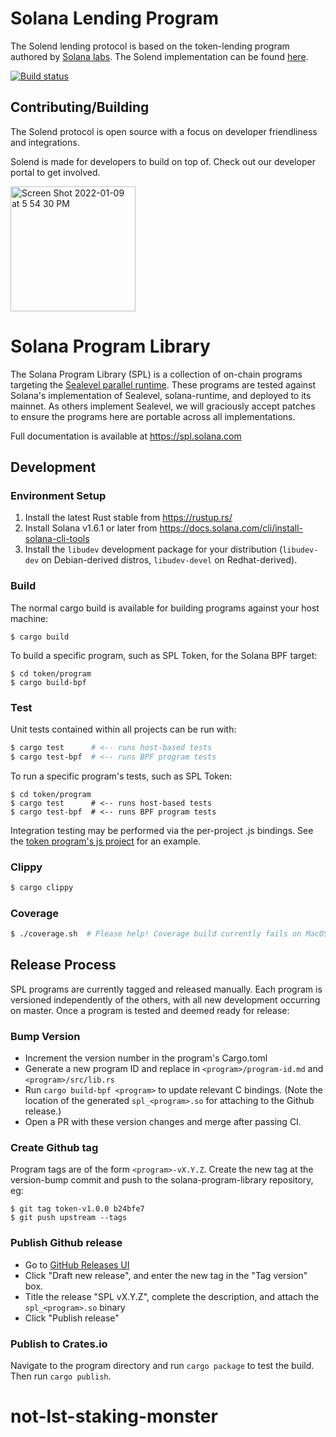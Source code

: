 # Solana Lending Program


The Solend lending protocol is based on the token-lending program authored by [Solana labs](https://github.com/solana-labs/solana-program-library). The Solend implementation can be found [here](https://github.com/solendprotocol/solana-program-library/tree/mainnet/token-lending/audit).

[![Build status][travis-image]][travis-url]

[travis-image]:
https://travis-ci.org/solana-labs/solana-program-library.svg?branch=master
[travis-url]: https://travis-ci.org/solana-labs/solana-program-library

## Contributing/Building

The Solend protocol is open source with a focus on developer friendliness and integrations.

Solend is made for developers to build on top of. Check out our developer portal to get involved.

[<img width="200" alt="Screen Shot 2022-01-09 at 5 54 30 PM" src="https://user-images.githubusercontent.com/89805726/148710356-a6cdb798-934a-459d-b795-d4a1099168db.png">](https://dev.solend.fi/)

# Solana Program Library

The Solana Program Library (SPL) is a collection of on-chain programs targeting
the [Sealevel parallel
runtime](https://medium.com/solana-labs/sealevel-parallel-processing-thousands-of-smart-contracts-d814b378192).
These programs are tested against Solana's implementation of Sealevel,
solana-runtime, and deployed to its mainnet.  As others implement Sealevel, we
will graciously accept patches to ensure the programs here are portable across
all implementations.

Full documentation is available at https://spl.solana.com

## Development

### Environment Setup

1. Install the latest Rust stable from https://rustup.rs/
2. Install Solana v1.6.1 or later from https://docs.solana.com/cli/install-solana-cli-tools
3. Install the `libudev` development package for your distribution (`libudev-dev` on Debian-derived distros, `libudev-devel` on Redhat-derived).

### Build

The normal cargo build is available for building programs against your host machine:
```
$ cargo build
```

To build a specific program, such as SPL Token, for the Solana BPF target:
```
$ cd token/program
$ cargo build-bpf
```

### Test

Unit tests contained within all projects can be run with:
```bash
$ cargo test      # <-- runs host-based tests
$ cargo test-bpf  # <-- runs BPF program tests
```

To run a specific program's tests, such as SPL Token:
```
$ cd token/program
$ cargo test      # <-- runs host-based tests
$ cargo test-bpf  # <-- runs BPF program tests
```

Integration testing may be performed via the per-project .js bindings.  See the
[token program's js project](token/js) for an example.

### Clippy
```bash
$ cargo clippy
```

### Coverage
```bash
$ ./coverage.sh  # Please help! Coverage build currently fails on MacOS due to an XCode `grcov` mismatch...
```


## Release Process
SPL programs are currently tagged and released manually. Each program is
versioned independently of the others, with all new development occurring on
master. Once a program is tested and deemed ready for release:

### Bump Version

  * Increment the version number in the program's Cargo.toml
  * Generate a new program ID and replace in `<program>/program-id.md` and `<program>/src/lib.rs`
  * Run `cargo build-bpf <program>` to update relevant C bindings. (Note the
    location of the generated `spl_<program>.so` for attaching to the Github
    release.)
  * Open a PR with these version changes and merge after passing CI.

### Create Github tag

Program tags are of the form `<program>-vX.Y.Z`.
Create the new tag at the version-bump commit and push to the
solana-program-library repository, eg:

```
$ git tag token-v1.0.0 b24bfe7
$ git push upstream --tags
```

### Publish Github release

  * Go to [GitHub Releases UI](https://github.com/solana-labs/solana-program-library/releases)
  * Click "Draft new release", and enter the new tag in the "Tag version" box.
  * Title the release "SPL <Program> vX.Y.Z", complete the description, and attach the `spl_<program>.so` binary
  * Click "Publish release"

### Publish to Crates.io

Navigate to the program directory and run `cargo package`
to test the build. Then run `cargo publish`.
# not-lst-staking-monster
